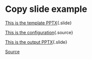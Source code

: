 # Copy slide example

[This is the template PPTX](template.pptx){.slide}

[This is the configuration](gramex.yaml.source){.source}

[This is the output PPTX](output.pptx){.slide}

[Source](https://www.bbc.com/news/world-us-canada-50097838)
